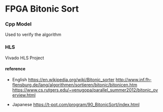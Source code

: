 # FPGA Bitonic Sort

### Cpp Model
Used to verify the algorithm

### HLS
Vivado HLS Project


#### reference
- English
https://en.wikipedia.org/wiki/Bitonic_sorter
http://www.inf.fh-flensburg.de/lang/algorithmen/sortieren/bitonic/bitonicen.htm
https://www.cs.rutgers.edu/~venugopa/parallel_summer2012/bitonic_overview.html

- Japanese
https://t-pot.com/program/90_BitonicSort/index.html


